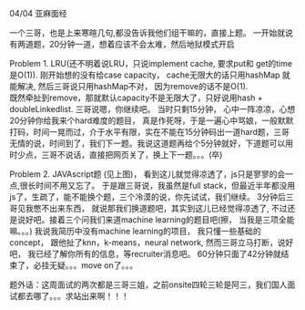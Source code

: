 04/04 亚麻面经

一个三哥，也是上来寒暄几句,都没告诉我他们组干嘛的，直接上题。 一开始就说有两道题，20分钟一道，想着应该不会太难，然后地狱模式开启

Problem 1. LRU(还不明着说LRU，只说implement cache, 要求put和 get的time是O(1)). 刚开始想的没有给case capacity， cache无限大的话只用hashMap 就能解决, 然后三哥说只用hashMap不对， 因为remove的话不是O(1).  
既然牵扯到remove，那就默认capacity不是无限大了，只好说用hash + doubleLinkedlist. 三哥说嗯，你继续吧。 当时只剩15分钟， 心中一阵凉凉，心想20分钟你给我来个hard难度的题目， 
真是作死呀，于是一遍心中骂娘，一般默默打码，时间一晃而过，介于水平有限，实在不能在15分钟码出一道hard题，三哥无情的说，时间到了，我们下一题。我说这道题再给个5分钟就好，下道题可以用时少点，三哥不说话，直接把网页关了，换上下一题。。。(卒)



Problem 2. JAVAscript题 (见上图)， 看到这儿就觉得凉透了，js只是寥寥的会一点,很长时间不用又忘了。 于是跟三哥说，我虽然是full stack，但最近半年都没用js了，生疏了，能不能换个题，三个冷漠的说，你先试试，我们继续。 
3分钟后三哥见我憋不出来东西， 就说那我们换道题吧，其实到这儿已经觉得凉透了, 不过还是说好吧。接着三个问我们来道machine learning的题目吧(擦， 当我是三项全能嘛。。。) 
我说我简历中没有machine learning的项目， 我只懂一些基础的concept， 跟他扯了knn，k-means，neural network, 然而三哥立马打断，说好吧， 我已经了解你所有的信息，等recruiter消息吧。
60分钟只面了42分钟就结束了，必挂无疑。。。move on了。。。

题外话：这周面试的两次都是三哥三姐，之前onsite四轮三轮是阿三，我们国人面试都去哪了。。。求站出来啊！！！